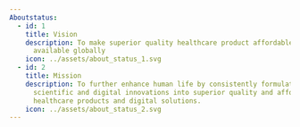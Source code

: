 ```yaml
---
Aboutstatus:
  - id: 1
    title: Vision
    description: To make superior quality healthcare product affordable and
      available globally
    icon: ../assets/about_status_1.svg
  - id: 2
    title: Mission
    description: To further enhance human life by consistently formulating
      scientific and digital innovations into superior quality and affordable
      healthcare products and digital solutions.
    icon: ../assets/about_status_2.svg
---
```

